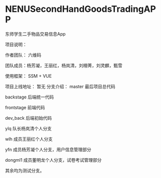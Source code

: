 # NENUSecondHandGoodsTradingAPP
东师学生二手物品交易信息App

项目说明：

作者团队： 六维码

团队成员：杨芳凝，王丽红，杨岚清，刘栩菁，刘灵麒，甄雪

使用框架： SSM + VUE

项目上线地址：
 暂无
分支介绍：
master 最后项目总代码

backstage 后端统一代码

frontstage 前端代码

dev_back 后端初始代码

ylq 队长杨岚清个人分支

wlh 成员王丽红个人分支

yfn 成员杨芳凝个人分支，用户信息管理部分

dongml1 成员董明龙个人分支，试卷考试管理部分

其余均为测试分支。
